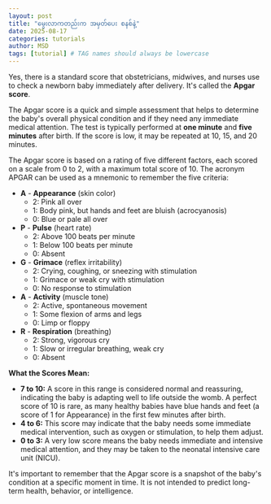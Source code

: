 ```yaml
---
layout: post
title: "မွေးလာကတည်းက အမှတ်ပေး စနစ်နဲ့"
date: 2025-08-17
categories: tutorials
author: MSD
tags: [tutorial] # TAG names should always be lowercase
---
```


Yes, there is a standard score that obstetricians, midwives, and nurses use to check a newborn baby immediately after delivery. It's called the **Apgar score**.

The Apgar score is a quick and simple assessment that helps to determine the baby's overall physical condition and if they need any immediate medical attention. The test is typically performed at **one minute** and **five minutes** after birth. If the score is low, it may be repeated at 10, 15, and 20 minutes.

The Apgar score is based on a rating of five different factors, each scored on a scale from 0 to 2, with a maximum total score of 10. The acronym APGAR can be used as a mnemonic to remember the five criteria:

* **A** - **Appearance** (skin color)
    * 2: Pink all over
    * 1: Body pink, but hands and feet are bluish (acrocyanosis)
    * 0: Blue or pale all over
* **P** - **Pulse** (heart rate)
    * 2: Above 100 beats per minute
    * 1: Below 100 beats per minute
    * 0: Absent
* **G** - **Grimace** (reflex irritability)
    * 2: Crying, coughing, or sneezing with stimulation
    * 1: Grimace or weak cry with stimulation
    * 0: No response to stimulation
* **A** - **Activity** (muscle tone)
    * 2: Active, spontaneous movement
    * 1: Some flexion of arms and legs
    * 0: Limp or floppy
* **R** - **Respiration** (breathing)
    * 2: Strong, vigorous cry
    * 1: Slow or irregular breathing, weak cry
    * 0: Absent

**What the Scores Mean:**

* **7 to 10:** A score in this range is considered normal and reassuring, indicating the baby is adapting well to life outside the womb. A perfect score of 10 is rare, as many healthy babies have blue hands and feet (a score of 1 for Appearance) in the first few minutes after birth.
* **4 to 6:** This score may indicate that the baby needs some immediate medical intervention, such as oxygen or stimulation, to help them adjust.
* **0 to 3:** A very low score means the baby needs immediate and intensive medical attention, and they may be taken to the neonatal intensive care unit (NICU).

It's important to remember that the Apgar score is a snapshot of the baby's condition at a specific moment in time. It is not intended to predict long-term health, behavior, or intelligence.